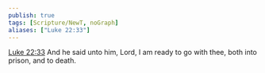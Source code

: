 ```yaml
---
publish: true
tags: [Scripture/NewT, noGraph]
aliases: ["Luke 22:33"]
---
```

[Luke 22:33](https://churchofjesuschrist.org/study/scriptures/nt/luke/22?lang=eng&id=p33#p33) And he said unto him, Lord, I am ready to go with thee, both into prison, and to death.

